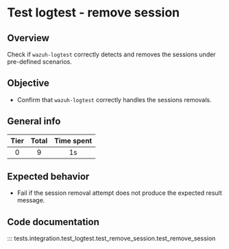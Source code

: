 # Test logtest - remove session

## Overview

Check if `wazuh-logtest` correctly detects and removes the sessions under
pre-defined scenarios.

## Objective

- Confirm that `wazuh-logtest` correctly handles the sessions removals.

## General info

|Tier | Total | Time spent |
| :--:| :--:  | :--:       |
| 0   |    9 |    1s  |

## Expected behavior

- Fail if the session removal attempt does not produce the expected result message.

## Code documentation

::: tests.integration.test_logtest.test_remove_session.test_remove_session
